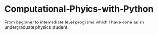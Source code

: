 # Computational-Phyics-with-Python
From beginner to intemediate level programs which I have done as an undergraduate physics student.
